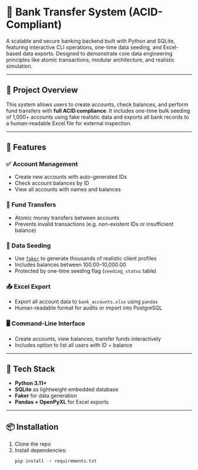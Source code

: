 # 🏦 Bank Transfer System (ACID-Compliant)

A scalable and secure banking backend built with Python and SQLite, featuring interactive CLI operations, one-time data seeding, and Excel-based data exports. Designed to demonstrate core data engineering principles like atomic transactions, modular architecture, and realistic simulation.

---

## 🚀 Project Overview

This system allows users to create accounts, check balances, and perform fund transfers with **full ACID compliance**. It includes one-time bulk seeding of 1,000+ accounts using fake realistic data and exports all bank records to a human-readable Excel file for external inspection.

---

## 🔨 Features

### ✅ Account Management
- Create new accounts with auto-generated IDs
- Check account balances by ID
- View all accounts with names and balances

### 💸 Fund Transfers
- Atomic money transfers between accounts
- Prevents invalid transactions (e.g. non-existent IDs or insufficient balance)

### 🧪 Data Seeding
- Use [`faker`](https://faker.readthedocs.io/) to generate thousands of realistic client profiles
- Includes balances between 100.00–10,000.00
- Protected by one-time seeding flag (`seeding_status` table)

### 📤 Excel Export
- Export all account data to `bank_accounts.xlsx` using `pandas`
- Human-readable format for audits or import into PostgreSQL

### 🖥️ Command-Line Interface
- Create accounts, view balances, transfer funds interactively
- Includes option to list all users with ID + balance

---

## 🧱 Tech Stack

- **Python 3.11+**
- **SQLite** as lightweight embedded database
- **Faker** for data generation
- **Pandas + OpenPyXL** for Excel exports

---

## 📦 Installation

1. Clone the repo
2. Install dependencies:
   ```bash
   pip install -r requirements.txt


